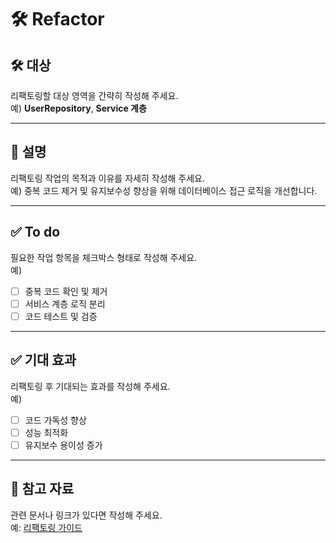 # 🛠️ Refactor

## 🛠 대상
리팩토링할 대상 영역을 간략히 작성해 주세요.  
예) **UserRepository**, **Service 계층**

---

## 📄 설명
리팩토링 작업의 목적과 이유를 자세히 작성해 주세요.  
예) 중복 코드 제거 및 유지보수성 향상을 위해 데이터베이스 접근 로직을 개선합니다.

---

## ✅ To do
필요한 작업 항목을 체크박스 형태로 작성해 주세요.  
예)
- [ ] 중복 코드 확인 및 제거
- [ ] 서비스 계층 로직 분리
- [ ] 코드 테스트 및 검증

---

## ✅ 기대 효과
리팩토링 후 기대되는 효과를 작성해 주세요.  
예)
- [ ] 코드 가독성 향상
- [ ] 성능 최적화
- [ ] 유지보수 용이성 증가

---

## 🔗 참고 자료
관련 문서나 링크가 있다면 작성해 주세요.  
예: [리팩토링 가이드](https://example.com/refactoring-guide)
